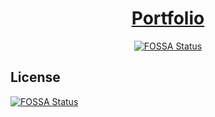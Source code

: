 <div align="center">

# [Portfolio](https://ran350.jp/)
[![FOSSA Status](https://app.fossa.com/api/projects/git%2Bgithub.com%2FRan350%2Fportfolio.svg?type=shield)](https://app.fossa.com/projects/git%2Bgithub.com%2FRan350%2Fportfolio?ref=badge_shield)


</div>


## License
[![FOSSA Status](https://app.fossa.com/api/projects/git%2Bgithub.com%2FRan350%2Fportfolio.svg?type=large)](https://app.fossa.com/projects/git%2Bgithub.com%2FRan350%2Fportfolio?ref=badge_large)